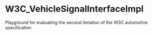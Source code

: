 # W3C_VehicleSignalInterfaceImpl
Playground for evaluating the second iteration of the W3C automotive specification  

